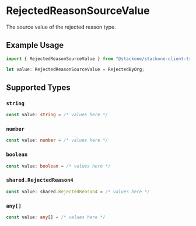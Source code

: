 # RejectedReasonSourceValue

The source value of the rejected reason type.

## Example Usage

```typescript
import { RejectedReasonSourceValue } from "@stackone/stackone-client-ts/sdk/models/shared";

let value: RejectedReasonSourceValue = RejectedByOrg;
```

## Supported Types

### `string`

```typescript
const value: string = /* values here */
```

### `number`

```typescript
const value: number = /* values here */
```

### `boolean`

```typescript
const value: boolean = /* values here */
```

### `shared.RejectedReason4`

```typescript
const value: shared.RejectedReason4 = /* values here */
```

### `any[]`

```typescript
const value: any[] = /* values here */
```

